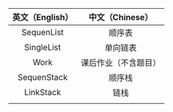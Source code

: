 | 英文（English） | 中文（Chinese） |
| :---------------: | :---------------: |
| SequenList | 顺序表   |
| SingleList | 单向链表 |
| Work | 课后作业（不含题目） |
| SequenStack | 顺序栈 |
| LinkStack | 链栈 |
| | |